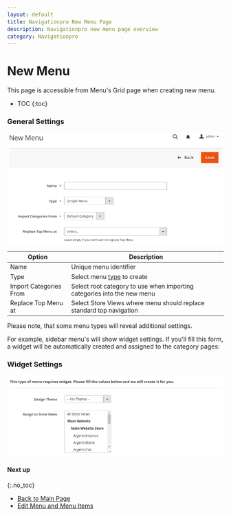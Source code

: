 ```yaml
---
layout: default
title: Navigationpro New Menu Page
description: Navigationpro new menu page overview
category: Navigationpro
---
```


# New Menu

This page is accessible from Menu's Grid page when creating new menu.

* TOC
{:toc}

### General Settings

![New Menu Settings](/images/m2/navigationpro/backend/menu-new/general-settings.png)

Option          | Description
----------------|-----------------------
Name            | Unique menu identifier
Type            | Select menu [type](/m2/extensions/navigationpro/menu-types/) to create
Import Categories From | Select root category to use when importing categories into the new menu
Replace Top Menu at | Select Store Views where menu should replace standard top navigation

Please note, that some menu types will reveal additional settings.

For example, sidebar menu's will show widget settings. If you'll fill this
form, a widget will be automatically created and assigned to the category pages:

### Widget Settings

![New Menu Widget Settings](/images/m2/navigationpro/backend/menu-new/widget-settings.png)

#### Next up
{:.no_toc}

 -  [Back to Main Page](/m2/extensions/navigationpro/)
 -  [Edit Menu and Menu Items](/m2/extensions/navigationpro/backend/menu-edit/)
